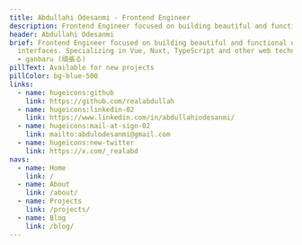 ```yaml
---
title: Abdullahi Odesanmi - Frontend Engineer
description: Frontend Engineer focused on building beautiful and functional user interfaces.
header: Abdullahi Odesanmi
brief: Frontend Engineer focused on building beautiful and functional user
  interfaces. Specializing in Vue, Nuxt, TypeScript and other web technologies.
  - ganbaru (頑張る)
pillText: Available for new projects
pillColor: bg-blue-500
links:
  - name: hugeicons:github
    link: https://github.com/realabdullah
  - name: hugeicons:linkedin-02
    link: https://www.linkedin.com/in/abdullahiodesanmi/
  - name: hugeicons:mail-at-sign-02
    link: mailto:abdulodesanmi@gmail.com
  - name: hugeicons:new-twitter
    link: https://x.com/_realabd
navs:
  - name: Home
    link: /
  - name: About
    link: /about/
  - name: Projects
    link: /projects/
  - name: Blog
    link: /blog/
---
```

